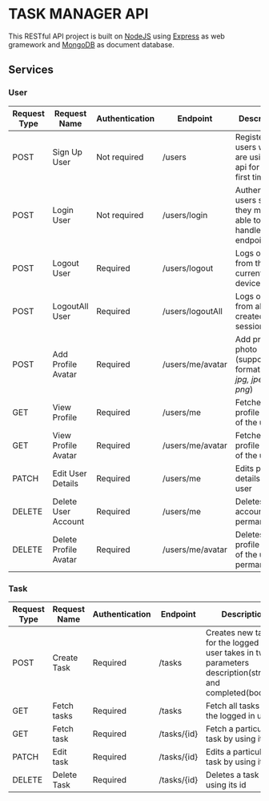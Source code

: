 # TASK MANAGER API 

This RESTful API project is built on [NodeJS](https://nodejs.org/en/about/) using [Express](https://expressjs.com/) as web gramework and [MongoDB](https://www.mongodb.com/) as document database.


## Services

### User

| Request Type  | Request Name  | Authentication | Endpoint| Description |
| ------------|-------------|-------------| -------------------| ----- |
| POST  | Sign Up User  | Not required | /users | Registers users who are using the api for the first time |
| POST  | Login User  | Not required | /users/login | Authenticates users so that they may be able to handle tasks endpoints |
| POST | Logout User | Required | /users/logout | Logs out user from the current device |
| POST | LogoutAll User | Required | /users/logoutAll | Logs out user from all the created sessions |
| POST | Add Profile Avatar | Required | /users/me/avatar | Add profile photo (supported formats are *jpg, jpeg, png*) | 
| GET | View Profile | Required | /users/me | Fetches profile details of the  user |
| GET | View Profile Avatar | Required | /users/me/avatar | Fetches profile photo of the user |
| PATCH | Edit User Details | Required | /users/me | Edits profile details of the user |
| DELETE | Delete User Account | Required | /users/me | Deletes user account permanently |
| DELETE | Delete Profile Avatar | Required | /users/me/avatar | Deletes profile photo of the user permanently |

### Task

| Request Type  | Request Name  | Authentication | Endpoint| Description |
| ------------|-------------|-------------| -------------------| ----- |
| POST  | Create Task | Required | /tasks | Creates new task for the logged in user takes in two parameters description(string) and completed(boolean) |
| GET  | Fetch tasks  | Required | /tasks | Fetch all tasks of the logged in user |
| GET | Fetch task | Required | /tasks/{id} | Fetch a particular task by using its id |
| PATCH | Edit task | Required | /tasks/{id} | Edits a particular task by using its id |
| DELETE | Delete Task | Required | /tasks/{id} | Deletes a task by using its id |



